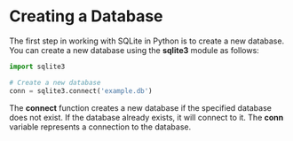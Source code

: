# Creating a Database

The first step in working with SQLite in Python is to create a new database. You can create a new database using the **sqlite3** module as follows:

```python
import sqlite3

# Create a new database
conn = sqlite3.connect('example.db')
```

The **connect** function creates a new database if the specified database does not exist. If the database already exists, it will connect to it. The **conn** variable represents a connection to the database.

